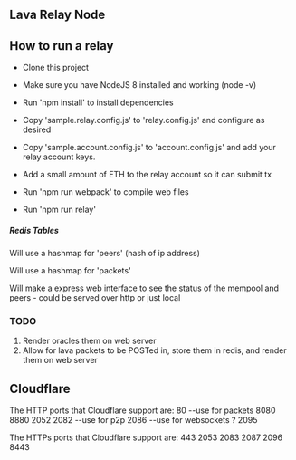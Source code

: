 ## Lava Relay Node


## How to run a relay

* Clone this project
* Make sure you have NodeJS 8 installed and working (node -v)
* Run 'npm install' to install dependencies

* Copy 'sample.relay.config.js' to 'relay.config.js' and configure as desired
* Copy 'sample.account.config.js' to 'account.config.js' and add your relay account keys.
* Add a small amount of ETH to the relay account so it can submit tx

* Run 'npm run webpack' to compile web files
* Run 'npm run relay'




##### Redis Tables

  Will use a hashmap for 'peers'  (hash of ip address)

  Will use a hashmap for 'packets'


  Will make a express web interface to see the status of the mempool and peers - could be served over http or just local


### TODO

1. Render oracles them on web server
2. Allow for lava packets to be POSTed in, store them in redis, and render them on web server


## Cloudflare
The HTTP ports that Cloudflare support are:
80  --use for packets
8080  
8880
2052
2082  --use for p2p
2086  --use for websockets ?
2095  

The HTTPs ports that Cloudflare support are:
443
2053
2083
2087
2096
8443
